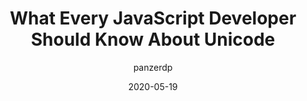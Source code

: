 ---
author: panzerdp
date: 2020-05-19
tags:
  - javascript
  - unicode
target_url: https://dmitripavlutin.com/what-every-javascript-developer-should-know-about-unicode/
title: What Every JavaScript Developer Should Know About Unicode
---